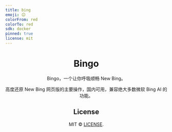 ```yaml
---
title: bing
emoji: 😊
colorFrom: red
colorTo: red
sdk: docker
pinned: true
license: mit
---
```


<div align="center">

# Bingo 

Bingo，一个让你呼吸顺畅 New Bing。

高度还原 New Bing 网页版的主要操作，国内可用，兼容绝大多数微软 Bing AI 的功能。

## License

MIT © [LICENSE](https://github.com/weaigc/bingo/blob/main/LICENSE).


